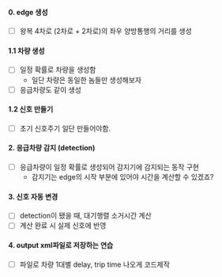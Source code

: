 #### 0. edge 생성
- [ ] 왕복 4차로 (2차로 + 2차로)의 좌우 양방통행의 거리를 생성

#### 1.1 차량 생성
- [ ] 일정 확률로 차량을 생성함
    - 일단 차량은 동일한 놈들만 생성해보자
- [ ] 응급차량도 같이 생성

#### 1.2 신호 만들기
- [ ] 초기 신호주기 일단 만들어야함.

#### 2. 응급차량 감지 (detection)
- [ ] 응급차량이 일정 확률로 생성되어 감지기에 감지되는 동작 구현
    - 감지기는 edge의 시작 부분에 있어야 시간을 계산할 수 있겠죠?

#### 3. 신호 자동 변경
- [ ] detection이 됐을 때, 대기행렬 소거시간 계산
- [ ] 계산 완료 시 실제 신호에 반영

#### 4. output xml파일로 저장하는 연습
- [ ] 파일로 차량 1대별 delay, trip time 나오게 코드제작